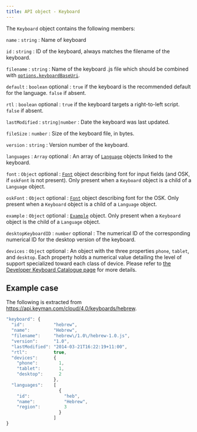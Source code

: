 ```yaml
---
title: API object - Keyboard
---
```


The `Keyboard` object contains the following members:

<div class="itemizedlist" markdown="1">

`name`
:   `string`
:   Name of keyboard

`id`
:   `string`
:   ID of the keyboard, always matches the filename of the keyboard.

`filename`
:   `string`
:   Name of the keyboard .js file which should be combined with
    [`options.keyboardBaseUri`](index#obj-options).

`default`
:   `boolean` <span class="optional">optional</span>
:   `true` if the keyboard is the recommended default for the language.
    `false` if absent.

`rtl`
:   `boolean` <span class="optional">optional</span>
:   `true` if the keyboard targets a right-to-left script. `false` if
    absent.

`lastModified`
:   `string|number`
:   Date the keyboard was last updated.

`fileSize`
:   `number`
:   Size of the keyboard file, in bytes.

`version`
:   `string`
:   Version number of the keyboard.

`languages`
:   `Array` <span class="optional">optional</span>
:   An array of [`Language`](obj-languages) objects linked to the
    keyboard.

`font`
:   `Object` <span class="optional">optional</span>
:   [`Font`](obj-font) object describing font for input fields (and OSK,
    if `oskFont` is not present). Only present when a `Keyboard` object
    is a child of a `Language` object.

`oskFont`
:   `Object` <span class="optional">optional</span>
:   [`Font`](obj-font) object describing font for the OSK. Only present
    when a `Keyboard` object is a child of a `Language` object.

`example`
:   `Object` <span class="optional">optional</span>
:   [`Example`](obj-example) object. Only present when a `Keyboard`
    object is the child of a `Language` object.

`desktopKeyboardID`
:   `number` <span class="optional">optional</span>
:   The numerical ID of the corresponding numerical ID for the desktop
    version of the keyboard.

`devices`
:   `Object` <span class="optional">optional</span>
:   An object with the three properties `phone`, `tablet`, and
    `desktop`. Each property holds a numerical value detailing the level
    of support specialized toward each class of device. Please refer to
    [the Developer Keyboard Catalogue
    page](https://keyman.com/developer/keymanweb/keyboards.php) for more
    details.

</div>

## Example case

The following is extracted from
<https://api.keyman.com/cloud/4.0/keyboards/hebrew>.

``` javascript
"keyboard": {
  "id":           "hebrew",
  "name":         "Hebrew",
  "filename":     "hebrew\/1.0\/hebrew-1.0.js",
  "version":      "1.0",
  "lastModified": "2014-03-21T16:22:19+11:00",
  "rtl":          true,
  "devices":      {
    "phone":        1,
    "tablet":       1,
    "desktop":      2
                  },
  "languages":    [
                    {
    "id":             "heb",
    "name":           "Hebrew",
    "region":         3
                    }
                  ]
}
```
